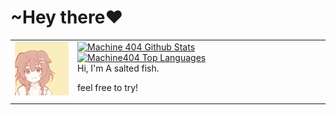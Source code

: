 <h1>~Hey there❤️</h1>

<table style="border:none">
<tr>
  <td style="vertical-align: top">
    <img width="88" alt="hello!" src="./Assets/233.gif" >
  </td>
  <td>
  <div align="left">
      <a href="https://github.com/MNDIA"><img alt="Machine 404 Github Stats" src="https://github-readme-stats.vercel.app/api?username=MNDIA&count_private=true&include_all_commits=false&theme=react&hide_border=true&bg_color=0D1117" /></a>
      <a href="https://github.com/MNDIA"><img alt="Machine404 Top Languages" src="https://github-readme-stats.vercel.app/api/top-langs/?username=MNDIA&langs_count=20&count_private=true&layout=compact&theme=react&hide_border=true&bg_color=0D1117&hide=nix,dockerfile,lua,SourcePawn,Roff,Assembly,Makefile,Shell,javascript,html,css,vue,scss,plpgsql" /></a>
  </div>
Hi, I'm A salted fish.

feel free to try!

  </td>
</tr>
</table>




<!--
**MNDIA/MNDIA** is a ✨ _special_ ✨ repository because its `README.md` (this file) appears on your GitHub profile.

Here are some ideas to get you started:

- 🔭 I’m currently working on ...
- 🌱 I’m currently learning ...
- 👯 I’m looking to collaborate on ...
- 🤔 I’m looking for help with ...
- 💬 Ask me about ...
- 📫 How to reach me: ...
- 😄 Pronouns: ...
- ⚡ Fun fact: ...
-->
